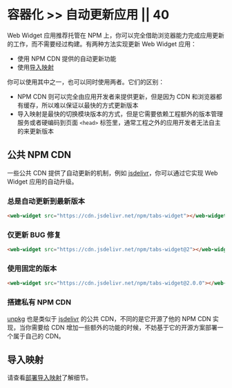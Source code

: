 # 容器化 >> 自动更新应用 || 40

Web Widget 应用推荐托管在 NPM 上，你可以完全借助浏览器能力完成应用更新的工作，而不需要经过构建。有两种方法实现更新 Web Widget 应用：

* 使用 NPM CDN 提供的自动更新功能
* 使用[导入映射](https://github.com/WICG/import-maps)

你可以使用其中之一，也可以同时使用两者。它们的区别：

* NPM CDN 则可以完全由应用开发者来提供更新，但是因为 CDN 和浏览器都有缓存，所以难以保证以最快的方式更新版本
* 导入映射是最快的切换模块版本的方式，但是它需要依赖工程额外的版本管理服务或者硬编码到页面 `<head>` 标签里，通常工程之外的应用开发者无法自主的来更新版本

## 公共 NPM CDN

一些公共 CDN 提供了自动更新的机制，例如 [jsdelivr](https://www.jsdelivr.com)，你可以通过它实现 Web Widget 应用的自动升级。

### 总是自动更新到最新版本

```html
<web-widget src="https://cdn.jsdelivr.net/npm/tabs-widget"></web-widget>
```

### 仅更新 BUG 修复

```html
<web-widget src="https://cdn.jsdelivr.net/npm/tabs-widget@2"></web-widget>
```

### 使用固定的版本

```html
<web-widget src="https://cdn.jsdelivr.net/npm/tabs-widget@2.0.0"></web-widget>
```

### 搭建私有 NPM CDN

[unpkg](https://unpkg.com) 也是类似于 [jsdelivr](https://www.jsdelivr.com) 的公共 CDN，不同的是它开源了他的 NPM CDN 实现，当你需要给 CDN 增加一些额外的功能的时候，不妨基于它的开源方案部署一个属于自己的 CDN。

## 导入映射

请查看[部署导入映射](import-maps.md)了解细节。